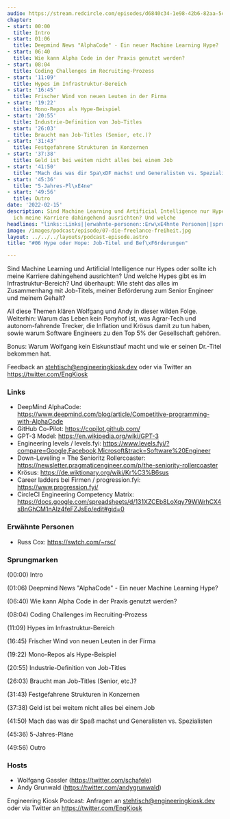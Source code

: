```yaml
---
audio: https://stream.redcircle.com/episodes/d6840c34-1e98-42b6-82aa-5cb76b200fa6/stream.mp3
chapter:
- start: 00:00
  title: Intro
- start: 01:06
  title: Deepmind News "AlphaCode" - Ein neuer Machine Learning Hype?
- start: 06:40
  title: Wie kann Alpha Code in der Praxis genutzt werden?
- start: 08:04
  title: Coding Challenges im Recruiting-Prozess
- start: '11:09'
  title: Hypes im Infrastruktur-Bereich
- start: '16:45'
  title: Frischer Wind von neuen Leuten in der Firma
- start: '19:22'
  title: Mono-Repos als Hype-Beispiel
- start: '20:55'
  title: Industrie-Definition von Job-Titles
- start: '26:03'
  title: Braucht man Job-Titles (Senior, etc.)?
- start: '31:43'
  title: Festgefahrene Strukturen in Konzernen
- start: '37:38'
  title: Geld ist bei weitem nicht alles bei einem Job
- start: '41:50'
  title: "Mach das was dir Spa\xDF machst und Generalisten vs. Spezialisten"
- start: '45:36'
  title: "5-Jahres-Pl\xE4ne"
- start: '49:56'
  title: Outro
date: '2022-02-15'
description: Sind Machine Learning und Artificial Intelligence nur Hypes oder sollte
  ich meine Karriere dahingehend ausrichten? Und welche
headlines: "links::Links||erwahnte-personen::Erw\xE4hnte Personen||sprungmarken::Sprungmarken||hosts::Hosts"
image: /images/podcast/episode/07-die-freelance-freiheit.jpg
layout: ../../../layouts/podcast-episode.astro
title: "#06 Hype oder Hope: Job-Titel und Bef\xF6rderungen"

---
```


<p class="mb-6 text-base md:text-lg text-coolGray-500">Sind Machine Learning und Artificial Intelligence nur Hypes oder sollte ich meine Karriere dahingehend ausrichten? Und welche Hypes gibt es im Infrastruktur-Bereich? Und überhaupt: Wie steht das alles im Zusammenhang mit Job-Titels, meiner Beförderung zum Senior Engineer und meinem Gehalt?</p><p class="mb-6 text-base md:text-lg text-coolGray-500">All diese Themen klären Wolfgang und Andy in dieser wilden Folge. Weiterhin: Warum das Leben kein Ponyhof ist, was Agrar-Tech und autonom-fahrende Trecker, die Inflation und Krösus damit zu tun haben, sowie warum Software Engineers zu den Top 5% der Gesellschaft gehören.</p><p class="mb-6 text-base md:text-lg text-coolGray-500">Bonus: Warum Wolfgang kein Eiskunstlauf macht und wie er seinen Dr.-Titel bekommen hat.</p><p class="mb-6 text-base md:text-lg text-coolGray-500">Feedback an <a class="underline hover:no-underline" style="text-decoration-line: underline;"href="mailto:stehtisch@engineeringkiosk.dev" rel="nofollow">stehtisch@engineeringkiosk.dev</a> oder via Twitter an <a class="underline hover:no-underline" style="text-decoration-line: underline;"href="https://twitter.com/EngKiosk" rel="nofollow">https://twitter.com/EngKiosk</a></p><h3 class="mb-4 text-2xl md:text-3xl font-semibold text-coolGray-800" id=links>Links</h3><ul class="list-disc px-5 mb-6 md:px-5 text-base md:text-lg text-coolGray-500" style="list-style-type: disc;"><li>DeepMind AlphaCode: <a class="underline hover:no-underline" style="text-decoration-line: underline;"href="https://www.deepmind.com/blog/article/Competitive-programming-with-AlphaCode" rel="nofollow">https://www.deepmind.com/blog/article/Competitive-programming-with-AlphaCode</a></li><li>GitHub Co-Pilot: <a class="underline hover:no-underline" style="text-decoration-line: underline;"href="https://copilot.github.com/" rel="nofollow">https://copilot.github.com/</a></li><li>GPT-3 Model: <a class="underline hover:no-underline" style="text-decoration-line: underline;"href="https://en.wikipedia.org/wiki/GPT-3" rel="nofollow">https://en.wikipedia.org/wiki/GPT-3</a></li><li>Engineering levels / levels.fyi: <a class="underline hover:no-underline" style="text-decoration-line: underline;"href="https://www.levels.fyi/?compare=Google%2CFacebook%2CMicrosoft&track=Software+Engineer" rel="nofollow">https://www.levels.fyi/?compare=Google,Facebook,Microsoft&amp;track=Software%20Engineer</a></li><li>Down-Leveling = The Senioritz Rollercoaster: <a class="underline hover:no-underline" style="text-decoration-line: underline;"href="https://newsletter.pragmaticengineer.com/p/the-seniority-rollercoaster" rel="nofollow">https://newsletter.pragmaticengineer.com/p/the-seniority-rollercoaster</a></li><li>Krösus: <a class="underline hover:no-underline" style="text-decoration-line: underline;"href="https://de.wiktionary.org/wiki/Kr%C3%B6sus" rel="nofollow">https://de.wiktionary.org/wiki/Kr%C3%B6sus</a></li><li>Career ladders bei Firmen / progression.fyi: <a class="underline hover:no-underline" style="text-decoration-line: underline;"href="https://www.progression.fyi/" rel="nofollow">https://www.progression.fyi/</a></li><li>CircleCI Engineering Competency Matrix: <a class="underline hover:no-underline" style="text-decoration-line: underline;"href="https://docs.google.com/spreadsheets/d/131XZCEb8LoXqy79WWrhCX4sBnGhCM1nAIz4feFZJsEo/edit#gid=0" rel="nofollow">https://docs.google.com/spreadsheets/d/131XZCEb8LoXqy79WWrhCX4sBnGhCM1nAIz4feFZJsEo/edit#gid=0</a></li></ul><h3 class="mb-4 text-2xl md:text-3xl font-semibold text-coolGray-800" id=erwahnte-personen>Erwähnte Personen</h3><ul class="list-disc px-5 mb-6 md:px-5 text-base md:text-lg text-coolGray-500" style="list-style-type: disc;"><li>Russ Cox: <a class="underline hover:no-underline" style="text-decoration-line: underline;"href="https://swtch.com/~rsc/" rel="nofollow">https://swtch.com/~rsc/</a></li></ul><h3 class="mb-4 text-2xl md:text-3xl font-semibold text-coolGray-800" id=sprungmarken>Sprungmarken</h3><p class="mb-6 text-base md:text-lg text-coolGray-500">(00:00) Intro</p><p class="mb-6 text-base md:text-lg text-coolGray-500">(01:06) Deepmind News &#34;AlphaCode&#34; - Ein neuer Machine Learning Hype?</p><p class="mb-6 text-base md:text-lg text-coolGray-500">(06:40) Wie kann Alpha Code in der Praxis genutzt werden?</p><p class="mb-6 text-base md:text-lg text-coolGray-500">(08:04) Coding Challenges im Recruiting-Prozess</p><p class="mb-6 text-base md:text-lg text-coolGray-500">(11:09) Hypes im Infrastruktur-Bereich</p><p class="mb-6 text-base md:text-lg text-coolGray-500">(16:45) Frischer Wind von neuen Leuten in der Firma</p><p class="mb-6 text-base md:text-lg text-coolGray-500">(19:22) Mono-Repos als Hype-Beispiel</p><p class="mb-6 text-base md:text-lg text-coolGray-500">(20:55) Industrie-Definition von Job-Titles</p><p class="mb-6 text-base md:text-lg text-coolGray-500">(26:03) Braucht man Job-Titles (Senior, etc.)?</p><p class="mb-6 text-base md:text-lg text-coolGray-500">(31:43) Festgefahrene Strukturen in Konzernen</p><p class="mb-6 text-base md:text-lg text-coolGray-500">(37:38) Geld ist bei weitem nicht alles bei einem Job</p><p class="mb-6 text-base md:text-lg text-coolGray-500">(41:50) Mach das was dir Spaß machst und Generalisten vs. Spezialisten</p><p class="mb-6 text-base md:text-lg text-coolGray-500">(45:36) 5-Jahres-Pläne</p><p class="mb-6 text-base md:text-lg text-coolGray-500">(49:56) Outro</p><h3 class="mb-4 text-2xl md:text-3xl font-semibold text-coolGray-800" id=hosts>Hosts</h3><ul class="list-disc px-5 mb-6 md:px-5 text-base md:text-lg text-coolGray-500" style="list-style-type: disc;"><li>Wolfgang Gassler (<a class="underline hover:no-underline" style="text-decoration-line: underline;"href="https://twitter.com/schafele" rel="nofollow">https://twitter.com/schafele</a>)</li><li>Andy Grunwald (<a class="underline hover:no-underline" style="text-decoration-line: underline;"href="https://twitter.com/andygrunwald" rel="nofollow">https://twitter.com/andygrunwald</a>)</li></ul><p class="mb-6 text-base md:text-lg text-coolGray-500">Engineering Kiosk Podcast: Anfragen an <a class="underline hover:no-underline" style="text-decoration-line: underline;"href="http://stehtisch@engineeringkiosk.dev" rel="nofollow">stehtisch@engineeringkiosk.dev</a> oder via Twitter an <a class="underline hover:no-underline" style="text-decoration-line: underline;"href="https://twitter.com/EngKiosk" rel="nofollow">https://twitter.com/EngKiosk</a> </p>